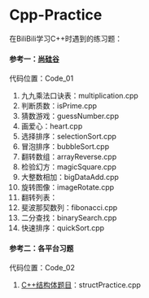 # Cpp-Practice
在BiliBili学习C++时遇到的练习题：  
#### 参考一：[尚硅谷](https://www.bilibili.com/video/BV1eL41187JS/?spm_id_from=333.337.search-card.all.click)    
代码位置：Code_01
01. 九九乘法口诀表：multiplication.cpp  
02. 判断质数：isPrime.cpp  
03. 猜数游戏：guessNumber.cpp  
04. 画爱心：heart.cpp 
05. 选择排序：selectionSort.cpp  
06. 冒泡排序：bubbleSort.cpp  
07. 翻转数组：arrayReverse.cpp  
08. 检验幻方：magicSquare.cpp  
09. 大整数相加：bigDataAdd.cpp   
10. 旋转图像：imageRotate.cpp  
11. 翻转列表：  
12. 斐波那契数列：fibonacci.cpp  
13. 二分查找：binarySearch.cpp  
14. 快速排序：quickSort.cpp  

#### 参考二：各平台习题
代码位置：Code_02
01. [C++结构体题目](https://www.cnblogs.com/pangblog/p/3285752.html)：structPractice.cpp  
